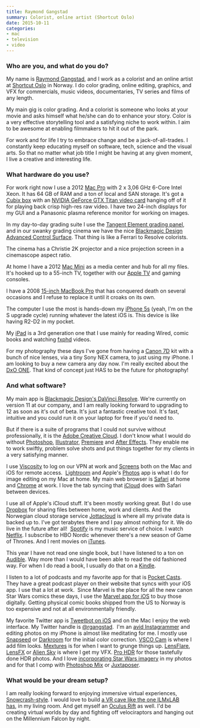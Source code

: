 ```yaml
---
title: Raymond Gangstad
summary: Colorist, online artist (Shortcut Oslo)
date: 2015-10-11
categories:
- mac
- television
- video
---
```


### Who are you, and what do you do?

My name is [Raymond Gangstad](http://raymondgangstad.com/ "Raymond's website."), and I work as a colorist and an online artist at [Shortcut Oslo](http://www.shortcutoslo.no/ "A post production company in Norway.") in Norway. I do color grading, online editing, graphics, and VFX for commercials, music videos, documentaries, TV series and films of any length. 

My main gig is color grading. And a colorist is someone who looks at your movie and asks himself what he/she can do to enhance your story. Color is a very effective storytelling tool and a satisfying niche to work within. I aim to be awesome at enabling filmmakers to hit it out of the park. 

For work and for life I try to embrace change and be a jack-of-all-trades. I constantly keep educating myself on software, tech, science and the visual arts. So that no matter what job title I might be having at any given moment, I live a creative and interesting life.

### What hardware do you use?

For work right now I use a 2012 [Mac Pro][mac-pro] with 2 x 3,06 GHz 6-Core Intel Xeon. It has 64 GB of RAM and a ton of local and SAN storage. It's got a [Cubix box][xpander-desktop-elite] with an [NVIDIA GeForce GTX Titan video card][geforce-gtx-titan-black] hanging off of it for playing back crisp high-res raw video. I have two 24-inch displays for my GUI and a Panasonic plasma reference monitor for working on images.

In my day-to-day grading suite I use the [Tangent Element grading panel][element.3], and in our swanky grading cinema we have the nice [Blackmagic Design Advanced Control Surface][resolve-control]. That thing is like a Ferrari to Resolve colorists.

The cinema has a Christie 2K projector and a nice projection screen in a cinemascope aspect ratio.

At home I have a 2012 [Mac Mini][mac-mini] as a media center and hub for all my files. It's hooked up to a 55-inch TV, together with our [Apple TV][apple-tv] and gaming consoles.

I have a 2008 [15-inch MacBook Pro][macbook-pro] that has conquered death on several occasions and I refuse to replace it until it croaks on its own.

The computer I use the most is hands-down my [iPhone 5s][iphone-5s] (yeah, I'm on the S upgrade cycle) running whatever the latest iOS is. This device is like having R2-D2 in my pocket.

My [iPad][ipad-3] is a 3rd generation one that I use mainly for reading Wired, comic books and watching [fxphd](https://www.fxphd.com/ "An online VFX training program.") videos.

For my photography these days I've gone from having a [Canon 7D][eos-7d] kit with a bunch of nice lenses, via a tiny Sony NEX camera, to just using my iPhone. I am looking to buy a new camera any day now. I'm really excited about the [DxO ONE][one.4]. That kind of concept just HAS to be the future for photography!

### And what software?

My main app is [Blackmagic Design's DaVinci Resolve][davinci-resolve]. We're currently on version 11 at our company, and I am really looking forward to upgrading to 12 as soon as it's out of beta. It's just a fantastic creative tool. It's fast, intuitive and you could run it on your laptop for free if you'd need to.

But if there is a suite of programs that I could not survive without professionally, it is the [Adobe Creative Cloud][creative-cloud]. I don't know what I would do without [Photoshop][], [Illustrator][], [Premiere][] and [After Effects][after-effects]. They enable me to work swiftly, problem solve shots and put things together for my clients in a very satisfying manner. 

I use [Viscosity][] to log on our VPN at work and [Screens][] both on the Mac and iOS for remote access.  [Lightroom][] and Apple's [Photos][] app is what I do for image editing on my Mac at home. My main web browser is [Safari][] at home and [Chrome][] at work. I love the tab syncing that [iCloud][] does with Safari between devices.  

I use all of Apple's iCloud stuff. It's been mostly working great. But I do use [Dropbox][] for sharing files between home, work and clients. And the Norwegian cloud storage service [Jottacloud][] is where all my private data is backed up to. I've got terabytes there and I pay almost nothing for it. We do live in the future after all!  [Spotify][] is my music service of choice. I watch [Netflix][]. I subscribe to HBO Nordic whenever there's a new season of Game of Thrones. And I rent movies on [iTunes][].  

This year I have not read one single book, but I have listened to a ton on [Audible][]. Way more than I would have been able to read the old fashioned way. For when I do read a book, I usually do that on a [Kindle][].

I listen to a lot of podcasts and my favorite app for that is [Pocket Casts][pocket-casts-ios]. They have a great podcast player on their website that syncs with your iOS app. I use that a lot at work.  Since Marvel is the place for all the new canon Star Wars comics these days, I use the [Marvel app for iOS][marvel-comics-ios] to buy those digitally. Getting physical comic books shipped from the US to Norway is too expensive and not at all environmentally friendly. 

My favorite Twitter app is [Tweetbot on iOS][tweetbot-ios] and on the Mac I enjoy the web interface. My Twitter handle is [@rgangstad](https://twitter.com/rgangstad "Raymond's Twitter account.").  I'm an [avid Instagrammer](https://instagram.com/rgangstad/ "Raymond's Instagram account.") and editing photos on my iPhone is almost like meditating for me. I mostly use [Snapseed][snapseed-ios] or [Darkroom][darkroom-ios] for the initial color correction. [VSCO Cam][vsco-ios] is where I add film looks. [Mextures][mextures-ios] is for when I want to grunge things up. [LensFlare][lensflare-ios], [LensFX][lensfx-ios] or [Alien Sky][alien-sky-ios] is where I get my VFX. [Pro HDR][pro-hdr-ios] for those tastefully done HDR photos. And I love [incorporating Star Wars imagery](https://instagram.com/p/2S-hIzxT50/ "Raymond's Darth Maul photo on Instagram.") in my photos and for that I comp with [Photoshop Mix][photoshop-mix] or [Juxtaposer][].

### What would be your dream setup?

I am really looking forward to enjoying immersive virtual experiences, [Snowcrash-style](https://en.wikipedia.org/wiki/Snow_Crash "The Wikipedia entry for Snow Crash."). I would love to build [a VR cave like the one ILMxLAB has](https://www.youtube.com/watch?v=IeaLgPMGzkQ "A YouTube video of ILM's virtual reality lab."), in my living room. And get myself an [Oculus Rift][rift] as well. I'd be creating virtual worlds by day and fighting off velociraptors and hanging out on the Millennium Falcon by night.

[after-effects]: https://www.adobe.com/products/aftereffects.html "Motion graphics and video editing software."
[alien-sky-ios]: https://apps.apple.com/us/app/alien-sky-space-camera/id519529254 "A photo effects app."
[apple-tv]: https://en.wikipedia.org/wiki/Apple_TV "A device for viewing media on a TV."
[audible]: http://web.archive.org/web/20230816142315/https://www.audible.com/ "An audio books service."
[chrome]: https://www.google.com/intl/en/chrome/ "A WebKit-based browser, where each tab runs in its own thread."
[creative-cloud]: https://www.adobe.com/creativecloud.html "A subscription service for Adobe's creative suite."
[darkroom-ios]: https://apps.apple.com/us/app/darkroom-photo-editor/id953286746 "A photo editor app."
[davinci-resolve]: https://www.blackmagicdesign.com/products/davinciresolve "Colour correction software."
[dropbox]: https://www.dropbox.com/ "Online syncing and storage."
[element.3]: http://web.archive.org/web/20160828232359/http://www.tangentwave.co.uk:80/products_element.asp "A modular, customisable work station."
[eos-7d]: http://web.archive.org/web/20151105102657/http://www.usa.canon.com/cusa/consumer/products/cameras/slr_cameras/eos_7d "An 18 megapixel digital SLR."
[geforce-gtx-titan-black]: http://web.archive.org/web/20200411083845/https://www.nvidia.com/gtx-700-graphics-cards/gtx-titan-black/ "A video card."
[icloud]: https://www.apple.com/icloud/ "A cloud service."
[illustrator]: https://www.adobe.com/products/illustrator.html "A vector graphics editor."
[ipad-3]: https://www.apple.com/ipad/ "A tablet device with a retina display."
[iphone-5s]: https://en.wikipedia.org/wiki/IPhone_5S "A smartphone."
[itunes]: https://www.apple.com/itunes/ "A jukebox application and online store."
[jottacloud]: https://www.jottacloud.com/en/ "An online file syncing and backup service."
[juxtaposer]: https://apps.apple.com/us/app/juxtaposer/id292628469 "An image combining app."
[kindle]: http://web.archive.org/web/20230315012831/http://www.amazon.com/Kindle-Ereader-ebook-reader/dp/B007HCCNJU/ "A digital book reader."
[lensflare-ios]: https://apps.apple.com/us/app/lensflare/id349424050 "A photo effects app."
[lensfx-ios]: https://apps.apple.com/us/app/lensfx-epic-photo-effects/id698448636 "A photo effects app."
[lightroom]: https://www.adobe.com/products/photoshop-lightroom.html "Photo management and editing software."
[mac-mini]: https://www.apple.com/mac-mini/ "A small desktop computer."
[mac-pro]: https://www.apple.com/mac-pro/ "The Intel-based Mac tower computer."
[macbook-pro]: https://www.apple.com/macbook-pro/ "A laptop."
[marvel-comics-ios]: http://web.archive.org/web/20230313154636/https://apps.apple.com/us/app/marvel-comics/id350027738 "A comic reading app."
[mextures-ios]: https://www.mextures.com/ "A photo editor app."
[netflix]: http://web.archive.org/web/20221226033709/https://www.netflix.com/ "A movie rental and streaming service."
[one.4]: https://www.dxo.com/ja/us/dxo-one "A 20.2 megapixel camera that attaches to an iPhone."
[photos]: https://www.apple.com/macos/photos/ "A photo editor for Mac OS X."
[photoshop-mix]: https://helpx.adobe.com/mobile-apps/help/photoshop-fix-mix-eos-faq.html "A photo editing app."
[photoshop]: https://www.adobe.com/products/photoshop.html "A bitmap image editor."
[pocket-casts-ios]: https://apps.apple.com/app/pocket-casts/id414834813 "A podcast app."
[premiere]: https://www.adobe.com/products/premiere.html "A video editing suite."
[pro-hdr-ios]: http://web.archive.org/web/20200102142649/https://apps.apple.com/us/app/pro-hdr/id347104281 "An HDR photo app."
[resolve-control]: https://www.blackmagicdesign.com/products/davinciresolve "A control panel for Davinci Resolve."
[rift]: https://en.wikipedia.org/wiki/Oculus_Rift "A virtual reality helmet."
[safari]: https://www.apple.com/safari/ "A fast web browser."
[screens]: http://web.archive.org/web/20170509131120/http://edovia.com:80/screens/ "A VNC client for the Mac."
[snapseed-ios]: https://apps.apple.com/us/app/snapseed/id439438619 "A photo app."
[spotify]: https://open.spotify.com/__noul__?pfhp=2c2ccb58-8a92-4713-a1c0-8b43b3090b49 "A music streaming service."
[tweetbot-ios]: https://tapbots.com/tweetbot/ "A Twitter client for iOS."
[viscosity]: https://www.sparklabs.com/viscosity/ "A VPN client for Mac and Windows."
[vsco-ios]: http://web.archive.org/web/20221211024023/https://apps.apple.com/app/vsco-cam/id588013838 "A camera app."
[xpander-desktop-elite]: http://www.cubix.com/xpander-desktop/ "A computer expansion device with PCIe slots and power."
